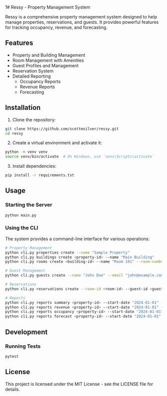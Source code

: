 1# Ressy - Property Management System

Ressy is a comprehensive property management system designed to help manage properties, reservations, and guests. It provides powerful features for tracking occupancy, revenue, and forecasting.

## Features

- Property and Building Management
- Room Management with Amenities
- Guest Profiles and Management
- Reservation System
- Detailed Reporting
  - Occupancy Reports
  - Revenue Reports
  - Forecasting

## Installation

1. Clone the repository:
```bash
git clone https://github.com/scottmsilver/ressy.git
cd ressy
```

2. Create a virtual environment and activate it:
```bash
python -m venv venv
source venv/bin/activate  # On Windows, use `venv\Scripts\activate`
```

3. Install dependencies:
```bash
pip install -r requirements.txt
```

## Usage

### Starting the Server

```bash
python main.py
```

### Using the CLI

The system provides a command-line interface for various operations:

```bash
# Property Management
python cli.py properties create --name "Sample Property"
python cli.py buildings create <property-id> --name "Main Building"
python cli.py rooms create <building-id> --name "Room 101" --room-number "101"

# Guest Management
python cli.py guests create --name "John Doe" --email "john@example.com" --phone "+1234567890"

# Reservations
python cli.py reservations create --room-id <room-id> --guest-id <guest-id> --start-date "2024-01-01" --end-date "2024-01-05"

# Reports
python cli.py reports summary <property-id> --start-date "2024-01-01" --end-date "2024-01-31"
python cli.py reports revenue <property-id> --start-date "2024-01-01" --end-date "2024-01-31"
python cli.py reports occupancy <property-id> --start-date "2024-01-01" --end-date "2024-01-31"
python cli.py reports forecast <property-id> --start-date "2024-01-01" --end-date "2024-01-31"
```

## Development

### Running Tests

```bash
pytest
```

## License

This project is licensed under the MIT License - see the LICENSE file for details.
